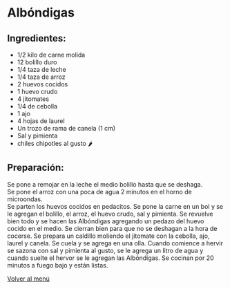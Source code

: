 # Albóndigas 

## Ingredientes:
- 1/2 kilo de carne molida
- 12 bolillo duro
- 1/4 taza de leche
- 1/4 taza de arroz
- 2 huevos cocidos
- 1 huevo crudo
- 4 jitomates 
- 1/4 de cebolla
- 1 ajo
- 4 hojas de laurel
- Un trozo de rama de canela (1 cm)
- Sal y pimienta 
- chiles chipotles al gusto 🌶

## Preparación:
Se pone a remojar en la leche el medio bolillo hasta que se deshaga.  
Se pone el arroz con una poca de agua 2 minutos en el horno de microondas.  
Se parten los huevos cocidos en pedacitos. Se pone la carne en un bol y se le agregan el bolillo, el arroz, el huevo crudo, sal y pimienta. Se revuelve bien todo y se hacen las Albóndigas agregando un pedazo del huevo cocido en el medio. Se cierran bien para que no se deshagan a la hora de cocerse.  Se prepara un caldillo moliendo el jitomate con la cebolla,  ajo, laurel  y canela. Se cuela y se agrega en una olla. Cuando comience a hervir se sazona con sal y pimienta al gusto, se le agrega un litro de agua y cuando suelte el hervor se le agregan las Albóndigas.  Se cocinan por 20 minutos a fuego bajo y están listas.

[Volver al menú](/README.md)